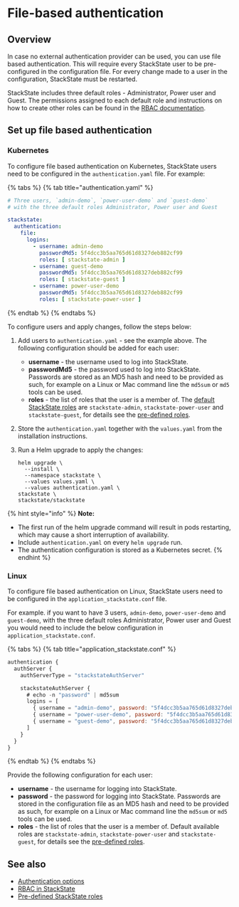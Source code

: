 # File-based authentication

## Overview

In case no external authentication provider can be used, you can use file based authentication. This will require every StackState user to be pre-configured in the configuration file. For every change made to a user in the configuration, StackState must be restarted.

StackState includes three default roles - Administrator, Power user and Guest. The permissions assigned to each default role and instructions on how to create other roles can be found in the [RBAC documentation](/configure/security/rbac/role_based_access_control.md).

## Set up file based authentication

### Kubernetes

To configure file based authentication on Kubernetes, StackState users need to be configured in the `authentication.yaml` file. For example:

{% tabs %}
{% tab title="authentication.yaml" %}
```yaml
# Three users, `admin-demo`, `power-user-demo` and `guest-demo`
# with the three default roles Administrator, Power user and Guest

stackstate:
  authentication:
    file:
      logins:
        - username: admin-demo
          passwordMd5: 5f4dcc3b5aa765d61d8327deb882cf99
          roles: [ stackstate-admin ]
        - username: guest-demo
          passwordMd5: 5f4dcc3b5aa765d61d8327deb882cf99
          roles: [ stackstate-guest ]
        - username: power-user-demo
          passwordMd5: 5f4dcc3b5aa765d61d8327deb882cf99
          roles: [ stackstate-power-user ]  
```
{% endtab %}
{% endtabs %}

To configure users and apply changes, follow the steps below:

1. Add users to `authentication.yaml` - see the example above. The following configuration should be added for each user:
    - **username** - the username used to log into StackState.
    - **passwordMd5** - the password used to log into StackState. Passwords are stored as an MD5 hash and need to be provided as such, for example on a Linux or Mac command line the `md5sum` or `md5` tools can be used.
    - **roles** - the list of roles that the user is a member of. The [default StackState roles](/configure/security/rbac/rbac_permissions.md#predefined-roles) are `stackstate-admin`, `stackstate-power-user` and `stackstate-guest`, for details see the [pre-defined roles](/configure/security/rbac/rbac_permissions.md#predefined-roles).

2. Store the `authentication.yaml` together with the `values.yaml` from the installation instructions.

3. Run a Helm upgrade to apply the changes:
    ```
    helm upgrade \
      --install \
      --namespace stackstate \
      --values values.yaml \
      --values authentication.yaml \
    stackstate \
    stackstate/stackstate
    ```

{% hint style="info" %}
**Note:**
* The first run of the helm upgrade command will result in pods restarting, which may cause a short interruption of availability.
* Include `authentication.yaml` on every `helm upgrade` run.
* The authentication configuration is stored as a Kubernetes secret.
{% endhint %}

### Linux

To configure file based authentication on Linux, StackState users need to be configured in the `application_stackstate.conf` file.

For example. if you want to have 3 users, `admin-demo`, `power-user-demo` and `guest-demo`, with the three default roles Administrator, Power user and Guest you would need to include the below configuration in `application_stackstate.conf`.

{% tabs %}
{% tab title="application_stackstate.conf" %}

```javascript
authentication {
  authServer {
    authServerType = "stackstateAuthServer"

    stackstateAuthServer {
      # echo -n "password" | md5sum
      logins = [
        { username = "admin-demo", password: "5f4dcc3b5aa765d61d8327deb882cf99", roles = ["stackstate-admin"] }
        { username = "power-user-demo", password: "5f4dcc3b5aa765d61d8327deb882cf99", roles = ["stackstate-power-user"] }
        { username = "guest-demo", password: "5f4dcc3b5aa765d61d8327deb882cf99", roles = ["stackstate-guest"] }
      ]
    }
  }
}
```
{% endtab %}
{% endtabs %}

Provide the following configuration for each user:

- **username** - the username for logging into StackState.
- **password** - the password for logging into StackState.  Passwords are stored in the configuration file as an MD5 hash and need to be provided as such, for example on a Linux or Mac command line the `md5sum` or `md5` tools can be used.
- **roles** - the list of roles that the user is a member of. Default available roles are `stackstate-admin`, `stackstate-power-user` and `stackstate-guest`, for details see the [pre-defined roles](/configure/security/rbac/rbac_permissions.md#predefined-roles).


## See also

- [Authentication options](/configure/security/authentication/authentication_options.md)
- [RBAC in StackState](/configure/security/rbac/role_based_access_control.md)
- [Pre-defined StackState roles](/configure/security/rbac/rbac_permissions.md#predefined-roles)